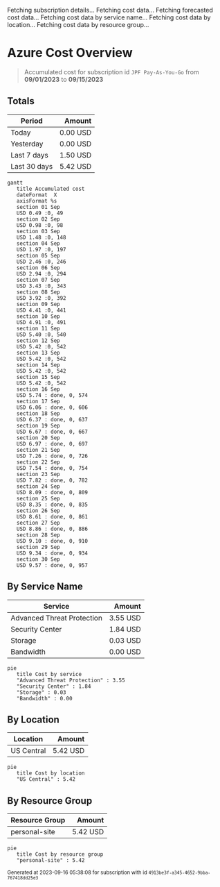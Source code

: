 Fetching subscription details...
Fetching cost data...
Fetching forecasted cost data...
Fetching cost data by service name...
Fetching cost data by location...
Fetching cost data by resource group...
# Azure Cost Overview

> Accumulated cost for subscription id `JPF Pay-As-You-Go` from **09/01/2023** to **09/15/2023**

## Totals

|Period|Amount|
|---|---:|
|Today|0.00 USD|
|Yesterday|0.00 USD|
|Last 7 days|1.50 USD|
|Last 30 days|5.42 USD|

```mermaid
gantt
   title Accumulated cost
   dateFormat  X
   axisFormat %s
   section 01 Sep
   USD 0.49 :0, 49
   section 02 Sep
   USD 0.98 :0, 98
   section 03 Sep
   USD 1.48 :0, 148
   section 04 Sep
   USD 1.97 :0, 197
   section 05 Sep
   USD 2.46 :0, 246
   section 06 Sep
   USD 2.94 :0, 294
   section 07 Sep
   USD 3.43 :0, 343
   section 08 Sep
   USD 3.92 :0, 392
   section 09 Sep
   USD 4.41 :0, 441
   section 10 Sep
   USD 4.91 :0, 491
   section 11 Sep
   USD 5.40 :0, 540
   section 12 Sep
   USD 5.42 :0, 542
   section 13 Sep
   USD 5.42 :0, 542
   section 14 Sep
   USD 5.42 :0, 542
   section 15 Sep
   USD 5.42 :0, 542
   section 16 Sep
   USD 5.74 : done, 0, 574
   section 17 Sep
   USD 6.06 : done, 0, 606
   section 18 Sep
   USD 6.37 : done, 0, 637
   section 19 Sep
   USD 6.67 : done, 0, 667
   section 20 Sep
   USD 6.97 : done, 0, 697
   section 21 Sep
   USD 7.26 : done, 0, 726
   section 22 Sep
   USD 7.54 : done, 0, 754
   section 23 Sep
   USD 7.82 : done, 0, 782
   section 24 Sep
   USD 8.09 : done, 0, 809
   section 25 Sep
   USD 8.35 : done, 0, 835
   section 26 Sep
   USD 8.61 : done, 0, 861
   section 27 Sep
   USD 8.86 : done, 0, 886
   section 28 Sep
   USD 9.10 : done, 0, 910
   section 29 Sep
   USD 9.34 : done, 0, 934
   section 30 Sep
   USD 9.57 : done, 0, 957
```

## By Service Name

|Service|Amount|
|---|---:|
|Advanced Threat Protection|3.55 USD|
|Security Center|1.84 USD|
|Storage|0.03 USD|
|Bandwidth|0.00 USD|

```mermaid
pie
   title Cost by service
   "Advanced Threat Protection" : 3.55
   "Security Center" : 1.84
   "Storage" : 0.03
   "Bandwidth" : 0.00
```

## By Location

|Location|Amount|
|---|---:|
|US Central|5.42 USD|

```mermaid
pie
   title Cost by location
   "US Central" : 5.42
```

## By Resource Group

|Resource Group|Amount|
|---|---:|
|personal-site|5.42 USD|

```mermaid
pie
   title Cost by resource group
   "personal-site" : 5.42
```

<sup>Generated at 2023-09-16 05:38:08 for subscription with id `4913be3f-a345-4652-9bba-767418dd25e3`</sup>
